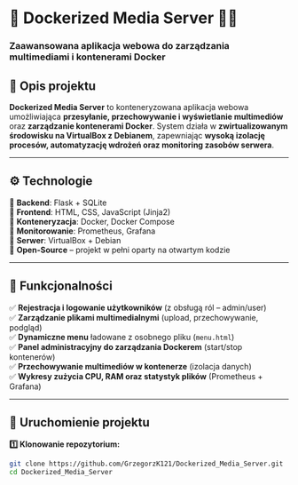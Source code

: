 # 🚀 Dockerized Media Server 📡🎥  

### **Zaawansowana aplikacja webowa do zarządzania multimediami i kontenerami Docker**  

## 📌 **Opis projektu**  
**Dockerized Media Server** to konteneryzowana aplikacja webowa umożliwiająca **przesyłanie, przechowywanie i wyświetlanie multimediów** oraz **zarządzanie kontenerami Docker**. System działa w **zwirtualizowanym środowisku na VirtualBox z Debianem**, zapewniając **wysoką izolację procesów, automatyzację wdrożeń oraz monitoring zasobów serwera**.

---

## ⚙ **Technologie**
🔹 **Backend**: Flask + SQLite  
🔹 **Frontend**: HTML, CSS, JavaScript (Jinja2)  
🔹 **Konteneryzacja**: Docker, Docker Compose  
🔹 **Monitorowanie**: Prometheus, Grafana  
🔹 **Serwer**: VirtualBox + Debian  
🔹 **Open-Source** – projekt w pełni oparty na otwartym kodzie  

---

## 🎯 **Funkcjonalności**
✅ **Rejestracja i logowanie użytkowników** (z obsługą ról – admin/user)  
✅ **Zarządzanie plikami multimedialnymi** (upload, przechowywanie, podgląd)  
✅ **Dynamiczne menu** ładowane z osobnego pliku (`menu.html`)  
✅ **Panel administracyjny do zarządzania Dockerem** (start/stop kontenerów)  
✅ **Przechowywanie multimediów w kontenerze** (izolacja danych)  
✅ **Wykresy zużycia CPU, RAM oraz statystyk plików** (Prometheus + Grafana)  

---

## 🚀 **Uruchomienie projektu**  

**1️⃣ Klonowanie repozytorium:**  
```bash
git clone https://github.com/GrzegorzK121/Dockerized_Media_Server.git
cd Dockerized_Media_Server
